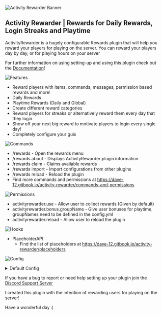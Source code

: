 ![Activity Rewarder Banner](https://imgur.com/EXJQbiX.png)

## Activity Rewarder | Rewards for Daily Rewards, Login Streaks and Playtime
ActivityRewarder is a hugely configurable Rewards plugin that will help you reward your players for playing on the server. You can reward your players day by day, or for playing hours on your server

For further information on using setting-up and using this plugin check out the [Documentation](https://dave-12.gitbook.io/activity-rewarder/)!


![Features](https://i.imgur.com/6bL8bI6.png)
- Reward players with items, commands, messages, permission based rewards and more!
- Daily Rewards
- Playtime Rewards (Daily and Global)
- Create different reward categories
- Reward players for streaks or alternatively reward them every day that they login
- Show off your next big reward to motivate players to login every single day!
- Completely configure your guis


![Commands](https://i.imgur.com/DBOPbPt.png)
- /rewards - Open the rewards menu
- /rewards about - Displays ActivityRewarder plugin information
- /rewards claim - Claims available rewards
- /rewards import <plugin> - Import configurations from other plugins
- /rewards reload - Reload the plugin
- Find more commands and permissions at https://dave-12.gitbook.io/activity-rewarder/commands-and-permissions


![Permissions](https://i.imgur.com/1yY3yrM.png)
- activityrewarder.use - Allow user to collect rewards (Given by default)
- activityrewarder.bonus.groupName - Give user bonuses for playtime, groupNames need to be defined in the config.yml
- activityrewarder.reload - Allow user to reload the plugin


![Hooks](https://i.imgur.com/3VJXCsu.png)
- PlaceholderAPI
  - Find the list of placeholders at https://dave-12.gitbook.io/activity-rewarder/placeholders


![Config](https://i.imgur.com/Rdk0HSv.png)

<details>
<summary>Default Config</summary>

[config.yml](https://dave-12.gitbook.io/activity-rewarder/configuring/main-config#config.yml)

[daily-rewards.yml](https://dave-12.gitbook.io/activity-rewarder/configuring/modules/daily-rewards#daily-rewards.yml)

[daily-playtime-goals.yml](https://dave-12.gitbook.io/activity-rewarder/configuring/modules/daily-playtime-goals#daily-playtime-goals.yml)

[global-playtime-goals.yml](https://dave-12.gitbook.io/activity-rewarder/configuring/modules/global-playtime-goals#global-playtime-goals.yml)

</details>


If you have a bug to report or need help setting up your plugin join the [Discord Support Server](https://discord.gg/p3duRZsZ2f)

I created this plugin with the intention of rewarding users for playing on the server!

Have a wonderful day :)
